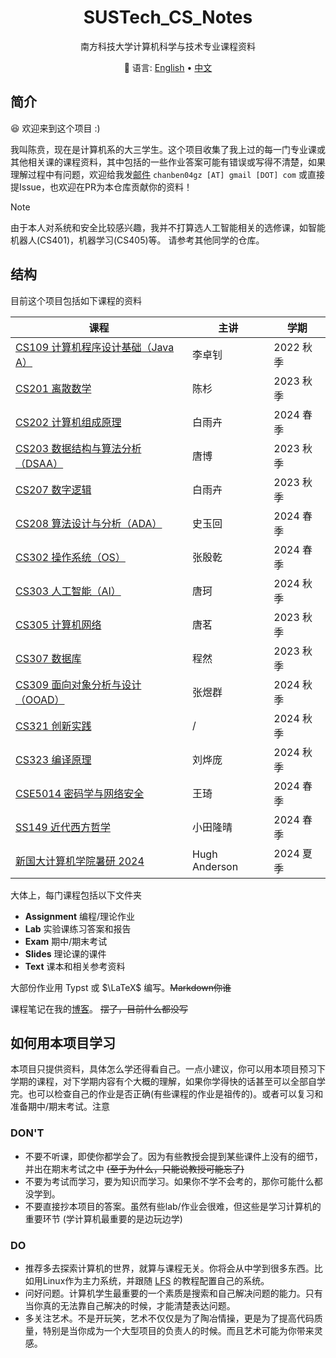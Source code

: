<div align="center">

# SUSTech_CS_Notes

南方科技大学计算机科学与技术专业课程资料

:book: 语言: <a href="https://github.com/chanbengz/SUSTech_CS_Notes/blob/master/README.md">English</a> • <a href="https://github.com/chanbengz/SUSTech_CS_Notes/blob/main/README_ZH.md">中文</a> 

</div>

## 简介

:laughing: 欢迎来到这个项目 :)

我叫陈贲，现在是计算机系的大三学生。这个项目收集了我上过的每一门专业课或其他相关课的课程资料，其中包括的一些作业答案可能有错误或写得不清楚，如果理解过程中有问题，欢迎给我发[邮件](mailto:chanben04gz@gmail.com) `chanben04gz [AT] gmail [DOT] com` 或直接提Issue，也欢迎在PR为本仓库贡献你的资料！

> [!NOTE] 
> 由于本人对系统和安全比较感兴趣，我并不打算选人工智能相关的选修课，如智能机器人(CS401)，机器学习(CS405)等。 请参考其他同学的仓库。

## 结构

目前这个项目包括如下课程的资料

| 课程                                                         | 主讲          | 学期      |
| ------------------------------------------------------------ | ------------- | --------- |
| [CS109 计算机程序设计基础（Java A）](./CS109%20Intro2Programming%20in%20Java) | 李卓钊        | 2022 秋季 |
| [CS201 离散数学](./CS201%20Discrete%20Math)                  | 陈杉          | 2023 秋季 |
| [CS202 计算机组成原理](./CS202%20Computer%20Organization)    | 白雨卉        | 2024 春季 |
| [CS203 数据结构与算法分析（DSAA）](./CS203%20Data%20Structures%20and%20Algorithm%20Analysis) | 唐博          | 2023 秋季 |
| [CS207 数字逻辑](./CS207%20Digital%20Design)                 | 白雨卉        | 2023 秋季 |
| [CS208 算法设计与分析（ADA）](./CS208%20Algorithm%20Design%20and%20Analysis) | 史玉回        | 2024 春季 |
| [CS302 操作系统（OS）](./CS302%20Operating%20System)         | 张殷乾        | 2024 春季 |
| [CS303 人工智能（AI）](./CS303%20Artificial%20Intelligence)  | 唐珂          | 2024 秋季 |
| [CS305 计算机网络](./CS305%20Computer%20Networks)            | 唐茗          | 2023 秋季 |
| [CS307 数据库](./CS307%20Database%20System)                  | 程然          | 2023 秋季 |
| [CS309 面向对象分析与设计（OOAD）](./CS309%20Object-Oriented%20Analysis%20and%20Design) | 张煜群        | 2024 秋季 |
| [CS321 创新实践](./CS321%20Group%20Project)                  | /             | 2024 秋季 |
| [CS323 编译原理](./CS323%20Compiler%20Principles)            | 刘烨庞        | 2024 秋季 |
| [CSE5014 密码学与网络安全](./CSE5014%20Cryptography%20and%20Network%20Security) | 王琦          | 2024 春季 |
| [SS149 近代西方哲学](./SS149%20Early%20Modern%20Western%20Philosophy/) | 小田隆晴      | 2024 春季 |
| [新国大计算机学院暑研 2024](./NUS%20SWS%202024)              | Hugh Anderson | 2024 夏季 |

大体上，每门课程包括以下文件夹
- **Assignment** 编程/理论作业
- **Lab** 实验课练习答案和报告
- **Exam** 期中/期末考试
- **Slides** 理论课的课件
- **Text** 课本和相关参考资料

大部份作业用 Typst 或 $\LaTeX$ 编写。~~Markdown你谁~~

课程笔记在我的[博客](https://chanbengz.github.io)。 ~~摆了，目前什么都没写~~

## 如何用本项目学习
本项目只提供资料，具体怎么学还得看自己。一点小建议，你可以用本项目预习下学期的课程，对下学期内容有个大概的理解，如果你学得快的话甚至可以全部自学完。也可以检查自己的作业是否正确(有些课程的作业是祖传的)。或者可以复习和准备期中/期末考试。注意

### DON'T
- 不要不听课，即使你都学会了。因为有些教授会提到某些课件上没有的细节，并出在期末考试之中 ~~(至于为什么，只能说教授可能忘了)~~
- 不要为考试而学习，要为知识而学习。如果你不学不会考的，那你可能什么都没学到。
- 不要直接抄本项目的答案。虽然有些lab/作业会很难，但这些是学习计算机的重要环节 (学计算机最重要的是边玩边学)

### DO
- 推荐多去探索计算机的世界，就算与课程无关。你将会从中学到很多东西。比如用Linux作为主力系统，并跟随 [LFS](https://www.linuxfromscratch.org/) 的教程配置自己的系统。
- 问好问题。计算机学生最重要的一个素质是搜索和自己解决问题的能力。只有当你真的无法靠自己解决的时候，才能清楚表达问题。
- 多关注艺术。不是开玩笑，艺术不仅仅是为了陶冶情操，更是为了提高代码质量，特别是当你成为一个大型项目的负责人的时候。而且艺术可能为你带来灵感。


